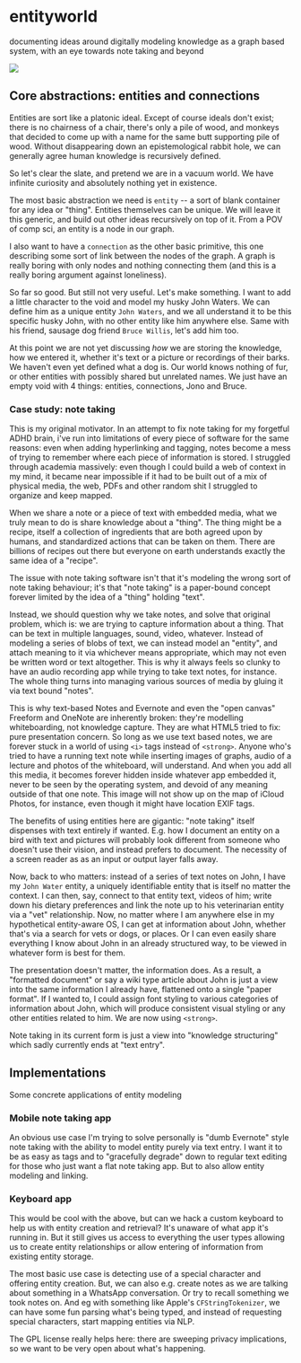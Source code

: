 # entityworld
documenting ideas around digitally modeling knowledge as a graph based system, with an eye towards note taking and beyond

<img src="https://i.imgur.com/WntCEzE.jpg">

## Core abstractions: entities and connections
Entities are sort like a platonic ideal. Except of course ideals don't exist; there is no chairness of a chair, there's only a pile of wood, and monkeys that decided to come up with a name for the same butt supporting pile of wood.  Without disappearing down an epistemological rabbit hole, we can generally agree human knowledge is recursively defined. 

So let's clear the slate, and pretend we are in a vacuum world. We have infinite curiosity and absolutely nothing yet in existence.

The most basic abstraction we need is `entity` -- a sort of blank container for any idea or "thing". Entities themselves can be unique. We will leave it this generic, and build out other ideas recursively on top of it. From a POV of comp sci, an entity is a node in our graph.

I also want to have a `connection` as the other basic primitive, this one describing some sort of link between the nodes of the graph. A graph is really boring with only nodes and nothing connecting them (and this is a really boring argument against loneliness).

So far so good. But still not very useful. Let's make something. I want to add a little character to the void and model my husky John Waters. We can define him as a unique entity `John Waters`, and we all understand it to be this specific husky John, with no other entity like him anywhere else. Same with his friend, sausage dog friend `Bruce Willis`, let's add him too. 

At this point we are not yet discussing *how* we are storing the knowledge, how we entered it, whether it's text or a picture or recordings of their barks. We haven't even yet defined what a dog is. Our world knows nothing of fur, or other entities with possibly shared but unrelated names. We just have an empty void with 4 things: entities, connections, Jono and Bruce.  


### Case study: note taking
This is my original motivator. In an attempt to fix note taking for my forgetful ADHD brain, i've run into limitations of every piece of software for the same reasons: even when adding hyperlinking and tagging, notes become a mess of trying to remember where each piece of information is stored. I struggled through academia massively: even though I could build a web of context in my mind, it became near impossible if it had to be built out of a mix of physical media, the web, PDFs and other random shit I struggled to organize and keep mapped.

When we share a note or a piece of text with embedded media, what we truly mean to do is share knowledge about a "thing". The thing might be a recipe, itself a collection of ingredients that are both agreed upon by humans, and standardized actions that can be taken on them. There are billions of recipes out there but everyone on earth understands exactly the same idea of a "recipe". 

The issue with note taking software isn't that it's modeling the wrong sort of note taking behaviour; it's that "note taking" is a paper-bound concept forever limited by the idea of a "thing" holding "text". 

Instead, we should question why we take notes, and solve that original problem, which is: we are trying to capture information about a thing. That can be text in multiple languages, sound, video, whatever. Instead of modeling a series of blobs of text, we can instead model an "entity", and attach meaning to it via whichever means appropriate, which may not even be written word or text altogether. This is why it always feels so clunky to have an audio recording app while trying to take text notes, for instance. The whole thing turns into managing various sources of media by gluing it via text bound "notes".

This is why text-based Notes and Evernote and even the "open canvas" Freeform and OneNote are inherently broken: they're modelling whiteboarding, not knowledge capture. They are what HTML5 tried to fix: pure presentation concern. So long as we use text based notes, we are forever stuck in a world of using `<i>` tags instead of `<strong>`. Anyone who's tried to have a running text note while inserting images of graphs, audio of a lecture and photos of the whiteboard, will understand. And when you add all this media, it becomes forever hidden inside whatever app embedded it, never to be seen by the operating system, and devoid of any meaning outside of that one note. This image will not show up on the map of iCloud Photos, for instance, even though it might have location EXIF tags.

The benefits of using entities here are gigantic: "note taking" itself dispenses with text entirely if wanted. E.g. how I document an entity on a bird with text and pictures will probably look different from someone who doesn't use their vision, and instead prefers to document. The necessity of a screen reader as as an input or output layer falls away.

Now, back to who matters: instead of a series of text notes on John, I have my `John Water` entity, a uniquely identifiable entity that is itself no matter the context. I can then, say, connect to that entity text, videos of him; write down his dietary preferences and link the note up to his veterinarian entity via a "vet" relationship. Now, no matter where I am anywhere else in my hypothetical entity-aware OS, I can get at information about John, whether that's via a search for vets or dogs, or places. Or I can even easily share everything I know about John in an already structured way, to be viewed in whatever form is best for them. 

The presentation doesn't matter, the information does. As a result, a "formatted document" or say a wiki type article about John is just a view into the same information I already have, flattened onto a single "paper format". If I wanted to, I could assign font styling to various categories of information about John, which will produce consistent visual styling or any other entities related to him. We are now using `<strong>`.

Note taking in its current form is just a view into "knowledge structuring" which sadly currently ends at "text entry".


## Implementations
Some concrete applications of entity modeling

### Mobile note taking app
An obvious use case I'm trying to solve personally is "dumb Evernote" style note taking with the ability to model entity purely via text entry. I want it to be as easy as tags and to "gracefully degrade" down to regular text editing for those who just want a flat note taking app. But to also allow entity modeling and linking.

### Keyboard app
This would be cool with the above, but can we hack a custom keyboard to help us with entity creation and retrieval? It's unaware of what app it's running in. But it still gives us access to everything the user types allowing us to create entity relationships or allow entering of information from existing entity storage. 

The most basic use case is detecting use of a special character and offering entity creation. But, we can also e.g. create notes as we are talking about something in a WhatsApp conversation. Or try to recall something we took notes on. And eg with something like Apple's `CFStringTokenizer`, we can have some fun parsing what's being typed, and instead of requesting special characters, start mapping entities via NLP. 

The GPL license really helps here: there are sweeping privacy implications, so we want to be very open about what's happening.
